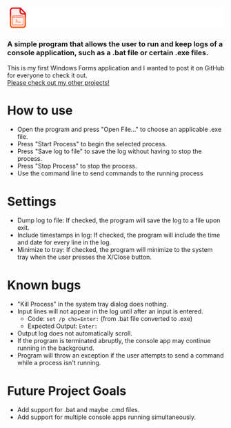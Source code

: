 ![Console App Logger](/consoleAppLoggerBanner.png)

### A simple program that allows the user to run and keep logs of a console application, such as a .bat file or certain .exe files.

This is my first Windows Forms application and I wanted to post it on GitHub for everyone to check it out.<br>
[Please check out my other projects!](https://antaptive.com/projects/)

# How to use
- Open the program and press "Open File..." to choose an applicable .exe file.
- Press "Start Process" to begin the selected process.
- Press "Save log to file" to save the log without having to stop the process.
- Press "Stop Process" to stop the process.
- Use the command line to send commands to the running process

# Settings
- Dump log to file: If checked, the program will save the log to a file upon exit.
- Include timestamps in log: If checked, the program will include the time and date for every line in the log.
- Minimize to tray: If checked, the program will minimize to the system tray when the user presses the X/Close button.

# Known bugs
- "Kill Process" in the system tray dialog does nothing.
- Input lines will not appear in the log until after an input is entered.
   - Code: `set /p cho=Enter:` (from .bat file converted to .exe)
   - Expected Output: `Enter:`
- Output log does not automatically scroll.
- If the program is terminated abruptly, the console app may continue running in the background.
- Program will throw an exception if the user attempts to send a command while a process isn't running.

# Future Project Goals
- Add support for .bat and maybe .cmd files.
- Add support for multiple console apps running simultaneously.
